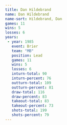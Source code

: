 ```yaml
---
title: Dan Hildebrand
name: Dan Hildebrand
name-sort: Hildebrand, Dan
games: 11
wins: 5
losses: 6
years:
 - year: 1985
   event: Brier
   team: "MB"
   position: Lead
   games: 11
   wins: 5
   losses: 6
   inturn-total: 90
   inturn-percent: 76
   outturn-total: 109
   outturn-percent: 81
   draw-total: 116
   draw-percent: 83
   takeout-total: 83
   takeout-percent: 73
   shots-total: 199
   shots-percent: 79
---
```

